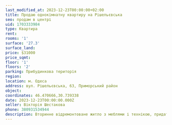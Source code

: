 ```yaml
---
last_modified_at: 2023-12-23T00:00:00+02:00
title: Продаю однокімнатну квартиру на Рішельєвська
seo: продам в центрі
uid: 1703333984
type: Квартира
rent:
rooms: '1'
surface: '27.3'
surface_land:
price: $31000
price_sqmt:
floor: '1'
floors: '2'
parking: Прибудинкова територія
region:
location: м. Одеса
address: вул. Рішельєвська, 63, Приморський район
object:
coordinates: 46.470666,30.739338
date: 2023-12-23T00:00:00.000Z
seller: Вікторія Шестакова
phone: 380931534944
description: Вторинне відремонтоване житло з меблями і технікою, придатне для проживання
---
```

